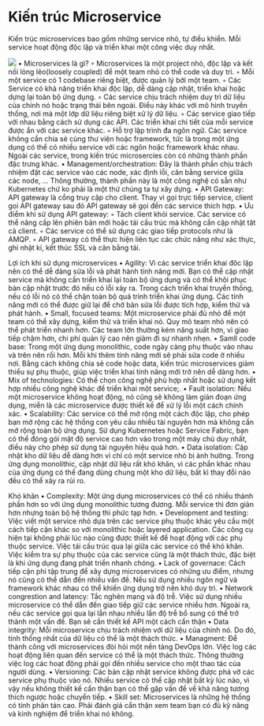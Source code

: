 # Kiến trúc Microservice

Kiến trúc microservices bao gồm những service nhỏ, tự điều khiển. Mỗi service hoạt động độc lập và triển khai một công việc duy nhất.

<img src="https://docs.microsoft.com/en-us/azure/architecture/includes/images/microservices-logical.png">
    • Microservices là gì?
        ◦ Microservices là một project nhỏ, độc lập và kết nối lỏng lẻo(loosely coupled) để một team nhỏ có thể code và duy trì.
        ◦ Mỗi một service có 1 codebase riêng biệt, được quản lý bởi một team.
        ◦ Các Service có khả năng triển khai độc lập, dễ dàng cập nhật, triển khai hoặc dựng lại toàn bộ ứng dụng.
        ◦ Các service chịu trách nhiệm duy trì dữ liệu của chính nó hoặc trạng thái bên ngoài. Điều này khác với mô hình truyền thống, nơi mà một lớp dữ liệu riêng biệt xử lý dữ liệu.
        ◦ Các service giao tiếp với nhau bằng cách sử dụng các API. Các triển khai chi tiết của mỗi service được ẩn với các service khác.
        ◦ Hỗ trợ lập trình đa ngôn ngữ. Các service không cần chia sẻ cùng thư viện hoặc framework, tức là trong một ứng dụng có thể có nhiều service với các ngôn hoặc framework khác nhau.
Ngoài các service, trong kiến trúc microsercies còn có những thành phần đặc trưng khác.
• Management/orchestration: Đây là thành phần chịu trách nhiệm đặt các service vào các node, xác định lỗi, cân bằng service giữa các node, ... Thông thường, thành phần này là một công nghệ có sẵn như Kubernetes chứ ko phải là một thứ chúng ta tự xây dựng.
• API Gateway: API gateway là cổng truy cập cho client. Thay vì gọi trực tiếp service, client gọi API gateway sau đó API gateway sẽ gọi đến các service thích hợp.
• Ưu điểm khi sử dụng API gateway:
◦ Tách client khỏi service. Các service có thể nâng cấp lên phiên bản mới hoặc tái cấu trúc mà không cần cập nhật tât cả client.
◦ Các service có thể sử dụng các giao tiếp protocols như là AMQP.
◦ API gateway có thể thực hiện liên tục các chức năng như xác thực, ghi nhật kí, kết thúc SSL và cân bằng tải.





Lợi ích khi sử dụng microservices
• Agility:  Vì các service triển khai đôc lập nên có thể dễ dàng sửa lỗi và phát hành tính năng mới. Bạn có thể cập nhật service mà không cần triển khai lại toàn bộ ứng dụng và có thể khôi phục bản cập nhật trước đó nếu có lỗi xảy ra. Trong cách triển khai truyền thống, nếu có lỗi nó có thể chặn toàn bộ quá trình triển khai ứng dụng. Các tính năng mới có thể được giữ lại để chờ bản sửa lỗi được tích hợp, kiểm thử và phát hành.
• Small, focused teams:  Một microservice phải đủ nhỏ để một team có thể xây dựng, kiểm thử và triển khai nó. Quy mô team nhỏ nên có thể phát triển nhanh hơn. Các team lớn thường kém năng suất hơn, vì giao tiếp chậm hơn, chi phí quản lý cao nên giảm đi sự nhanh nhẹn.
• Samll code base: Trong một ứng dụng monolithic, code ngày càng phụ thuộc vào nhau và trên nên rối hơn. Mỗi khi thêm tính năng mới sẽ phải sửa code ở nhiều nơi. Bằng cách không chia sẻ code hoặc data, kiến trúc microservices giảm thiểu sự phụ thuộc, giúp việc triển khai tính năng mới trở nên dễ dàng hơn.
• Mix of technologies: Có thể chọn công nghệ phù hợp nhất hoặc sử dụng kết hợp nhiều công nghệ khác để triển khai một service;.
• Fault isolation:  Nếu một microservice không hoạt động, nó cũng sẽ không làm gián đoạn ứng dụng, miễn là các microservice được thiết kế để xử lý lỗi một cách chính xác.
• Scalability:  Các service có thể mở rộng một cách độc lập, cho phép bạn mở rộng các hệ thống con yêu cầu nhiều tài nguyên hơn mà không cần mở rộng toàn bộ ứng dụng. Sử dụng Kubernetes hoặc Service Fabric, bạn có thể đóng gói mật độ service cao hơn vào trong một máy chủ duy nhất, điều này cho phép sử dụng tài nguyên hiệu quả hơn.
• Data isolation:  Cập nhật kho dữ liệu dễ dàng hơn vì chỉ có một service nhỏ bị ảnh hưởng. Trong ứng dụng monolithic, cập nhật dữ liệu rất khó khăn, vì các phần khác nhau của ứng dụng có thể đang dùng chung một kho dữ liệu, bất kì thay đổi nào đều có thể xảy ra rủi ro.

Khó khăn
• Complexity:  Một ứng dụng microservices có thể có nhiều thành phần hơn so với ứng dụng monolithic tương đương. Mỗi service thì đơn giản hơn nhưng toàn bộ hệ thống thì phức tạp hơn.
• Development and testing: Việc viết một service nhỏ dựa trên các service phụ thuộc khác yêu cầu một cách tiếp cận khác so với monolithic hoặc layered application. Các công cụ hiện tại không phải lúc nào cũng được thiết kế để hoạt động với các phụ thuộc service. Việc tái cấu trúc qua lại giữa các service có thể khó khăn. Việc kiểm tra sự phụ thuộc của các service cũng là một thách thức, đặc biệt là khi ứng dụng đang phát triển nhanh chóng.
• Lack of governace: Cách tiếp cận phi tập trung để xây dựng microservices có những ưu điểm, nhưng nó cũng có thể dẫn đến nhiều vấn đề. Nếu sử dụng nhiều ngôn ngữ và framework khác nhau có thể khiến ứng dụng trở nên khó duy trì.
• Network congrestion and latency: Tắc nghẽn mạng và độ trễ. Việc sử dụng nhiều microservice có thể dẫn đến giao tiếp giữ các service nhiều hơn. Ngoài ra, nếu các service gọi qua lại lẫn nhau nhiều lần độ trễ bổ sung có thể trở thành một vấn đề. Bạn sẽ cần thiết kế API một cách cẩn thận
• Data integrity: Mỗi microservice chịu trách nhiệm với dữ liệu của chính nó. Do đó, tính thống nhất của dữ liệu có thể là một thách thức.
• Managment: Để thành công với microservices đòi hỏi một nền tảng DevOps lớn. Việc log các hoạt động liên quan đến service có thể là một thách thức. Thông thường việc log các hoạt động phải gọi đến nhiều service cho một thao tác của người dùng.
• Versioning: Các bản cập nhật service không được phá vỡ các service phụ thuộc vào nó. Nhiều service có thể cập nhật bất kỳ lúc nào, vì vậy nếu không thiết kế cẩn thận bạn có thể gặp vấn đề về khả năng tương thích ngược hoặc chuyển tiếp.
• Skill set: Microservices là những hệ thống có tính phân tán cao. Phải đánh giá cẩn thận xem team bạn có đủ kỹ năng và kinh nghiệm để triển khai nó không.